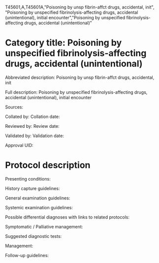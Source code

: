 T45601,A,T45601A,"Poisoning by unsp fibrin-affct drugs, accidental, init", "Poisoning by unspecified fibrinolysis-affecting drugs, accidental (unintentional), initial encounter","Poisoning by unspecified fibrinolysis-affecting drugs, accidental (unintentional)"
# Category title: Poisoning by unspecified fibrinolysis-affecting drugs, accidental (unintentional)

Abbreviated description: Poisoning by unsp fibrin-affct drugs, accidental, init

Full description: Poisoning by unspecified fibrinolysis-affecting drugs, accidental (unintentional), initial encounter

Sources:

Collated by:
Collation date:

Reviewed by:
Review date:

Validated by:
Validation date:

Approval UID:

# Protocol description

Presenting conditions:

History capture guidelines:

General examination guidelines:

Systemic examination guidelines:

Possible differential diagnoses with links to related protocols:

Symptomatic / Palliative management:

Suggested diagnostic tests:

Management:

Follow-up guidelines:
